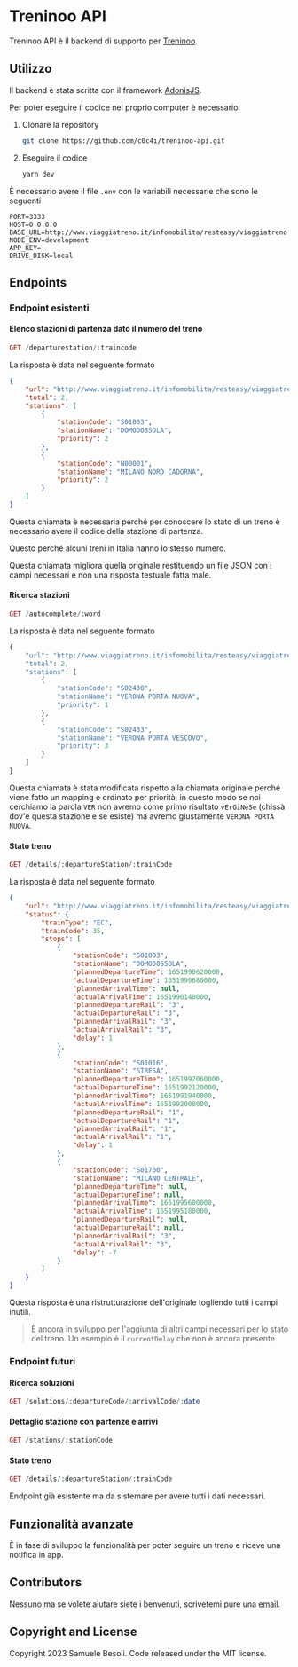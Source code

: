 # Treninoo API

Treninoo API è il backend di supporto per [Treninoo](https://github.com/c0c4i/treninoo).

## Utilizzo

Il backend è stata scritta con il framework [AdonisJS](https://adonisjs.com/).

Per poter eseguire il codice nel proprio computer è necessario:

1. Clonare la repository
   
   ```bash
   git clone https://github.com/c0c4i/treninoo-api.git
   ```

2. Eseguire il codice
   
   ```bash
   yarn dev
   ```

È necessario avere il file `.env` con le variabili necessarie che sono le seguenti

```env
PORT=3333
HOST=0.0.0.0
BASE_URL=http://www.viaggiatreno.it/infomobilita/resteasy/viaggiatreno
NODE_ENV=development
APP_KEY=
DRIVE_DISK=local
```





## Endpoints

### Endpoint esistenti

#### Elenco stazioni di partenza dato il numero del treno

```php
GET /departurestation/:traincode
```

La risposta è data nel seguente formato

```json
{
    "url": "http://www.viaggiatreno.it/infomobilita/resteasy/viaggiatreno/cercaNumeroTrenoTrenoAutocomplete/35",
    "total": 2,
    "stations": [
        {
            "stationCode": "S01003",
            "stationName": "DOMODOSSOLA",
            "priority": 2
        },
        {
            "stationCode": "N00001",
            "stationName": "MILANO NORD CADORNA",
            "priority": 2
        }
    ]
}
```

Questa chiamata è necessaria perché per conoscere lo stato di un treno è necessario avere il codice della stazione di partenza.

Questo perché alcuni treni in Italia hanno lo stesso numero.

Questa chiamata migliora quella originale restituendo un file JSON con i campi necessari e non una risposta testuale fatta male.

#### Ricerca stazioni

```php
GET /autocomplete/:word
```

La risposta è data nel seguente formato

```php
{
    "url": "http://www.viaggiatreno.it/infomobilita/resteasy/viaggiatreno/autocompletaStazione/verona%20porta",
    "total": 2,
    "stations": [
        {
            "stationCode": "S02430",
            "stationName": "VERONA PORTA NUOVA",
            "priority": 1
        },
        {
            "stationCode": "S02433",
            "stationName": "VERONA PORTA VESCOVO",
            "priority": 3
        }
    ]
}
```

Questa chiamata è stata modificata rispetto alla chiamata originale perché viene fatto un mapping e ordinato per priorità, in questo modo se noi cerchiamo la parola `VER` non avremo come primo risultato `vErGiNeSe` (chissà dov'è questa stazione e se esiste) ma avremo giustamente `VERONA PORTA NUOVA`.

#### Stato treno

```php
GET /details/:departureStation/:trainCode
```

La risposta è data nel seguente formato

```json
{
    "url": "http://www.viaggiatreno.it/infomobilita/resteasy/viaggiatreno/andamentoTreno/S01003/35/1652026491969",
    "status": {
        "trainType": "EC",
        "trainCode": 35,
        "stops": [
            {
                "stationCode": "S01003",
                "stationName": "DOMODOSSOLA",
                "plannedDepartureTime": 1651990620000,
                "actualDepartureTime": 1651990680000,
                "plannedArrivalTime": null,
                "actualArrivalTime": 1651990140000,
                "plannedDepartureRail": "3",
                "actualDepartureRail": "3",
                "plannedArrivalRail": "3",
                "actualArrivalRail": "3",
                "delay": 1
            },
            {
                "stationCode": "S01016",
                "stationName": "STRESA",
                "plannedDepartureTime": 1651992060000,
                "actualDepartureTime": 1651992120000,
                "plannedArrivalTime": 1651991940000,
                "actualArrivalTime": 1651992000000,
                "plannedDepartureRail": "1",
                "actualDepartureRail": "1",
                "plannedArrivalRail": "1",
                "actualArrivalRail": "1",
                "delay": 1
            },
            {
                "stationCode": "S01700",
                "stationName": "MILANO CENTRALE",
                "plannedDepartureTime": null,
                "actualDepartureTime": null,
                "plannedArrivalTime": 1651995600000,
                "actualArrivalTime": 1651995180000,
                "plannedDepartureRail": null,
                "actualDepartureRail": null,
                "plannedArrivalRail": "3",
                "actualArrivalRail": "3",
                "delay": -7
            }
        ]
    }
}
```

Questa risposta è una ristrutturazione dell'originale togliendo tutti i campi inutili.

> È ancora in sviluppo per l'aggiunta di altri campi necessari per lo stato del treno. Un esempio è il `currentDelay` che non è ancora presente.

### Endpoint futuri

#### Ricerca soluzioni

```php
GET /solutions/:departureCode/:arrivalCode/:date
```

#### Dettaglio stazione con partenze e arrivi

```php
GET /stations/:stationCode
```

#### Stato treno

```php
GET /details/:departureStation/:trainCode
```

Endpoint già esistente ma da sistemare per avere tutti i dati necessari.

## Funzionalità avanzate

È in fase di sviluppo la funzionalità per poter seguire un treno e riceve una notifica in app.

## Contributors

Nessuno ma se volete aiutare siete i benvenuti, scrivetemi pure una [email](mailto:samuele.besoli.sb@gmail.com).

## Copyright and License

Copyright 2023 Samuele Besoli. Code released under the MIT license.
